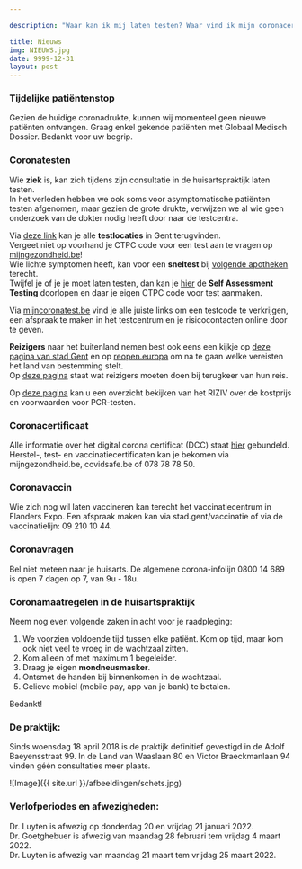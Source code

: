 ```yaml
---

description: "Waar kan ik mij laten testen? Waar vind ik mijn coronacertificaat? Welke zijn de laatste coronamaatregelen? Wanneer is mijn dokter in verlof?"

title: Nieuws
img: NIEUWS.jpg
date: 9999-12-31
layout: post
---
```


### Tijdelijke patiëntenstop
Gezien de huidige coronadrukte, kunnen wij momenteel geen nieuwe patiënten ontvangen. Graag enkel gekende patiënten met Globaal Medisch Dossier. Bedankt voor uw begrip.

### Coronatesten

Wie **ziek** is, kan zich tijdens zijn consultatie in de huisartspraktijk laten testen. <br>
In het verleden hebben we ook soms voor asymptomatische patiënten testen afgenomen, maar gezien de grote drukte, verwijzen we al wie geen onderzoek van de dokter nodig heeft door naar de testcentra. <br>

Via [deze link](https://stad.gent/nl/alles-over-corona-gent/testen-op-het-coronavirus-gent) kan je alle **testlocaties** in Gent terugvinden.<br>
Vergeet niet op voorhand je CTPC code voor een test aan te vragen op [mijngezondheid.be](https://www.mijngezondheid.belgie.be/#/)!<br>
Wie lichte symptomen heeft, kan voor een **sneltest** bij [volgende apotheken](https://www.apotheek.be/nl/apotheker/Pages/In-welke-apotheken-kan-ik-me-laten-testen-op-COVID.aspx) terecht. <br>
Twijfel je of je je moet laten testen, dan kan je [hier](https://sat.info-coronavirus.be/nl/formulier/sat) de **Self Assessment Testing** doorlopen en daar je eigen CTPC code voor test aanmaken. <br>

Via [mijncoronatest.be](https://mijncoronatest.be/) vind je alle juiste links om een testcode te verkrijgen, een afspraak te maken in het testcentrum en je risicocontacten online door te geven.

**Reizigers** naar het buitenland nemen best ook eens een kijkje op [deze pagina van stad Gent](https://stad.gent/nl/alles-over-corona-gent/reizen-tijdens-corona) en op [reopen.europa](https://reopen.europa.eu/nl) om na te gaan welke vereisten het land van bestemming stelt.<br>
Op [deze pagina](https://www.info-coronavirus.be/nl/reizen/) staat wat reizigers moeten doen bij terugkeer van hun reis. <br>

Op [deze pagina](https://www.riziv.fgov.be/nl/nieuws/Paginas/vergoeding-pcr-test-zomer.aspx?utm_source=alert&utm_medium=email&utm_campaign=NL20210621)  kan u een overzicht bekijken van het RIZIV over de kostprijs en voorwaarden voor PCR-testen.

### Coronacertificaat
Alle informatie over het digital corona certificat (DCC) staat [hier](https://www.vlaanderen.be/covid-certificaat) gebundeld.<br>
Herstel-, test- en vaccinatiecertificaten kan je bekomen via mijngezondheid.be, covidsafe.be of 078 78 78 50.<br>

### Coronavaccin
Wie zich nog wil laten vaccineren kan terecht het vaccinatiecentrum in Flanders Expo. Een afspraak maken kan via stad.gent/vaccinatie of via de vaccinatielijn: 09 210 10 44.

### Coronavragen
Bel niet meteen naar je huisarts. De algemene corona-infolijn 0800 14 689 is open 7 dagen op 7, van 9u - 18u.
  
### Coronamaatregelen in de huisartspraktijk

Neem nog even volgende zaken in acht voor je raadpleging: <br>

1. We voorzien voldoende tijd tussen elke patiënt. Kom op tijd, maar kom ook niet veel te vroeg in de wachtzaal zitten. <br>
2. Kom alleen of met maximum 1 begeleider.<br>
3. Draag je eigen **mondneusmasker**.<br>
4. Ontsmet de handen bij binnenkomen in de wachtzaal.<br>
5. Gelieve mobiel (mobile pay, app van je bank) te betalen. <br>

Bedankt!<br>

### De praktijk:

Sinds woensdag 18 april 2018 is de praktijk definitief gevestigd in de Adolf Baeyensstraat 99. In de Land van Waaslaan 80 en Victor Braeckmanlaan 94 vinden géén consultaties meer plaats. <br>


![Image]({{ site.url }}/afbeeldingen/schets.jpg)



### Verlofperiodes en afwezigheden:
Dr. Luyten is afwezig op donderdag 20 en vrijdag 21 januari 2022. <br>
Dr. Goetghebuer is afwezig van maandag 28 februari tem vrijdag 4 maart 2022. <br>
Dr. Luyten is afwezig van maandag 21 maart tem vrijdag 25 maart 2022.


